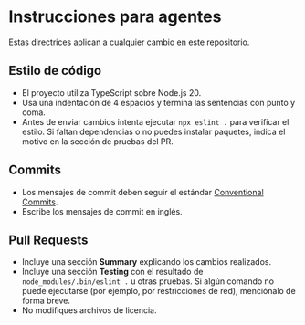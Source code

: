 # Instrucciones para agentes

Estas directrices aplican a cualquier cambio en este repositorio.

## Estilo de código
- El proyecto utiliza TypeScript sobre Node.js 20.
- Usa una indentación de 4 espacios y termina las sentencias con punto y coma.
- Antes de enviar cambios intenta ejecutar `npx eslint .` para verificar el estilo. Si faltan dependencias o no puedes instalar paquetes, indica el motivo en la sección de pruebas del PR.

## Commits
- Los mensajes de commit deben seguir el estándar [Conventional Commits](https://www.conventionalcommits.org/en/v1.0.0/).
- Escribe los mensajes de commit en inglés.

## Pull Requests
- Incluye una sección **Summary** explicando los cambios realizados.
- Incluye una sección **Testing** con el resultado de `node_modules/.bin/eslint .` u otras pruebas. Si algún comando no puede ejecutarse (por ejemplo, por restricciones de red), menciónalo de forma breve.
- No modifiques archivos de licencia.
